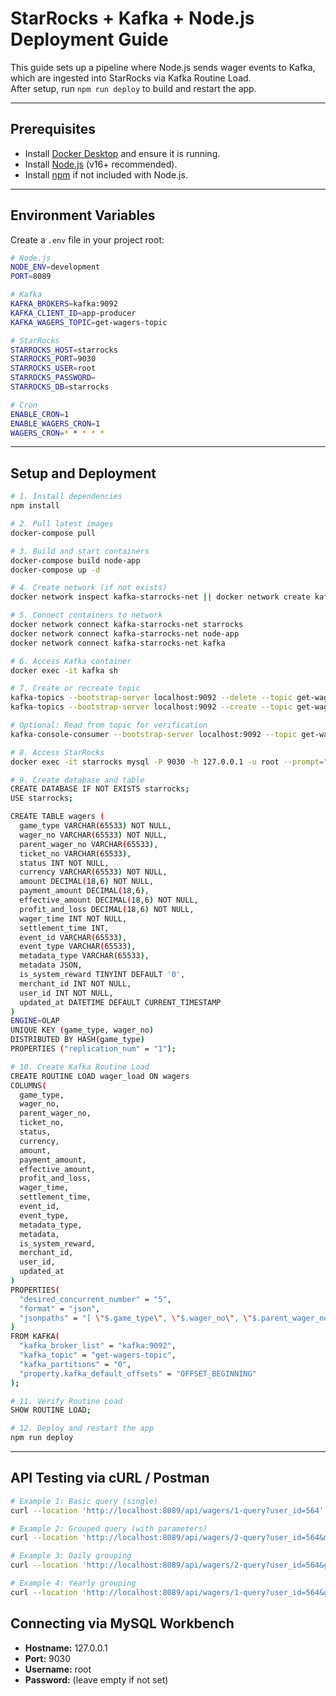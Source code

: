 # StarRocks + Kafka + Node.js Deployment Guide

This guide sets up a pipeline where Node.js sends wager events to Kafka, which are ingested into StarRocks via Kafka Routine Load.  
After setup, run `npm run deploy` to build and restart the app.

---
## Prerequisites

- Install [Docker Desktop](https://www.docker.com/products/docker-desktop) and ensure it is running.
- Install [Node.js](https://nodejs.org/) (v16+ recommended).
- Install [npm](https://www.npmjs.com/get-npm) if not included with Node.js.
---

## Environment Variables

Create a `.env` file in your project root:

```bash
# Node.js
NODE_ENV=development
PORT=8089

# Kafka
KAFKA_BROKERS=kafka:9092
KAFKA_CLIENT_ID=app-producer
KAFKA_WAGERS_TOPIC=get-wagers-topic

# StarRocks
STARROCKS_HOST=starrocks
STARROCKS_PORT=9030
STARROCKS_USER=root
STARROCKS_PASSWORD=
STARROCKS_DB=starrocks

# Cron
ENABLE_CRON=1
ENABLE_WAGERS_CRON=1
WAGERS_CRON=* * * * *

```
---

## Setup and Deployment

```bash
# 1. Install dependencies
npm install

# 2. Pull latest images
docker-compose pull

# 3. Build and start containers
docker-compose build node-app
docker-compose up -d

# 4. Create network (if not exists)
docker network inspect kafka-starrocks-net || docker network create kafka-starrocks-net

# 5. Connect containers to network
docker network connect kafka-starrocks-net starrocks
docker network connect kafka-starrocks-net node-app
docker network connect kafka-starrocks-net kafka

# 6. Access Kafka container
docker exec -it kafka sh

# 7. Create or recreate topic
kafka-topics --bootstrap-server localhost:9092 --delete --topic get-wagers-topic
kafka-topics --bootstrap-server localhost:9092 --create --topic get-wagers-topic --partitions 1 --replication-factor 1

# Optional: Read from topic for verification
kafka-console-consumer --bootstrap-server localhost:9092 --topic get-wagers-topic --from-beginning

# 8. Access StarRocks
docker exec -it starrocks mysql -P 9030 -h 127.0.0.1 -u root --prompt="StarRocks > "

# 9. Create database and table
CREATE DATABASE IF NOT EXISTS starrocks;
USE starrocks;

CREATE TABLE wagers (
  game_type VARCHAR(65533) NOT NULL,
  wager_no VARCHAR(65533) NOT NULL,
  parent_wager_no VARCHAR(65533),
  ticket_no VARCHAR(65533),
  status INT NOT NULL,
  currency VARCHAR(65533) NOT NULL,
  amount DECIMAL(18,6) NOT NULL,
  payment_amount DECIMAL(18,6),
  effective_amount DECIMAL(18,6) NOT NULL,
  profit_and_loss DECIMAL(18,6) NOT NULL,
  wager_time INT NOT NULL,
  settlement_time INT,
  event_id VARCHAR(65533),
  event_type VARCHAR(65533),
  metadata_type VARCHAR(65533),
  metadata JSON,
  is_system_reward TINYINT DEFAULT '0',
  merchant_id INT NOT NULL,
  user_id INT NOT NULL,
  updated_at DATETIME DEFAULT CURRENT_TIMESTAMP
)
ENGINE=OLAP
UNIQUE KEY (game_type, wager_no)
DISTRIBUTED BY HASH(game_type)
PROPERTIES ("replication_num" = "1");

# 10. Create Kafka Routine Load
CREATE ROUTINE LOAD wager_load ON wagers
COLUMNS(
  game_type,
  wager_no,
  parent_wager_no,
  ticket_no,
  status,
  currency,
  amount,
  payment_amount,
  effective_amount,
  profit_and_loss,
  wager_time,
  settlement_time,
  event_id,
  event_type,
  metadata_type,
  metadata,
  is_system_reward,
  merchant_id,
  user_id,
  updated_at
)
PROPERTIES(
  "desired_concurrent_number" = "5",
  "format" = "json",
  "jsonpaths" = "[ \"$.game_type\", \"$.wager_no\", \"$.parent_wager_no\", \"$.ticket_no\", \"$.status\", \"$.currency\", \"$.amount\", \"$.payment_amount\", \"$.effective_amount\", \"$.profit_and_loss\", \"$.wager_time\", \"$.settlement_time\", \"$.event_id\", \"$.event_type\", \"$.metadata_type\", \"$.metadata\", \"$.is_system_reward\", \"$.merchant_id\", \"$.user_id\", \"$.updated_at\" ]"
)
FROM KAFKA(
  "kafka_broker_list" = "kafka:9092",
  "kafka_topic" = "get-wagers-topic",
  "kafka_partitions" = "0",
  "property.kafka_default_offsets" = "OFFSET_BEGINNING"
);

# 11. Verify Routine Load
SHOW ROUTINE LOAD;

# 12. Deploy and restart the app
npm run deploy
```

---

## API Testing via cURL / Postman
```bash
# Example 1: Basic query (single)
curl --location 'http://localhost:8089/api/wagers/1-query?user_id=564'

# Example 2: Grouped query (with parameters)
curl --location 'http://localhost:8089/api/wagers/2-query?user_id=564&merchant_id=8&game_type=slots&group_by=month&from=2025-10-01&to=2025-10-29'

# Example 3: Daily grouping
curl --location 'http://localhost:8089/api/wagers/2-query?user_id=564&group_by=day&from=2025-10-01&to=2025-10-29'

# Example 4: Yearly grouping
curl --location 'http://localhost:8089/api/wagers/1-query?user_id=564&group_by=year&from=2020-01-01&to=2025-10-29'
```

## Connecting via MySQL Workbench

- **Hostname:** 127.0.0.1
- **Port:** 9030
- **Username:** root
- **Password:** (leave empty if not set)
